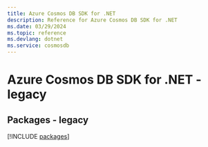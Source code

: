 ```yaml
---
title: Azure Cosmos DB SDK for .NET
description: Reference for Azure Cosmos DB SDK for .NET
ms.date: 03/29/2024
ms.topic: reference
ms.devlang: dotnet
ms.service: cosmosdb
---
```

# Azure Cosmos DB SDK for .NET - legacy
## Packages - legacy
[!INCLUDE [packages](cosmos-db-index.md)]